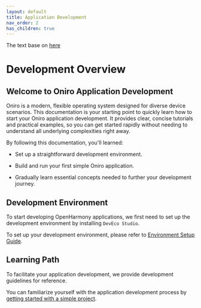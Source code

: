 ```yaml
---
layout: default
title: Application Development
nav_order: 2
has_children: true
---
```


The text base on [here](#https://github.com/imansmallapple/Oniro-docs/blob/main/application_development/development-overview.md)

# Development Overview

## Welcome to Oniro Application Development

Oniro is a modern, flexible operating system designed for diverse device scenarios. This documentation is your starting point to quickly learn how to start your Oniro application development. It provides clear, concise tutorials and practical examples, so you can get started rapidly without needing to understand all underlying complexities right away.

By following this documentation, you'll learned:

- Set up a straightforward development environment.

- Build and run your first simple Oniro application.

- Gradually learn essential concepts needed to further your development journey.

## Development Environment  
To start developing OpenHarmony applications, we first need to set up the development environment by installing `DevEco Studio`.  

To set up your development environment, please refer to  [Environment Setup Guide](/application-development/environment-setup-config/index).

## Learning Path
To facilitate your application development, we provide development guidelines for reference.

You can familiarize yourself with the application development process by [getting started with a simple project](./create-first-eclipse-oniro-app/index).


